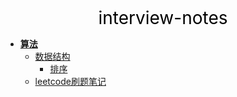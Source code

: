<center><a href="#" target="_Self" style="font-size:28px;text-decoration:none;color:#000000;">interview-notes</a></center>

* [**算法**](algorithm/)
  * [数据结构](algorithm/datastructure/)
    * [排序](algorithm/datastructure/排序/)
  * [leetcode刷题笔记](algorithm/leetcode/)

